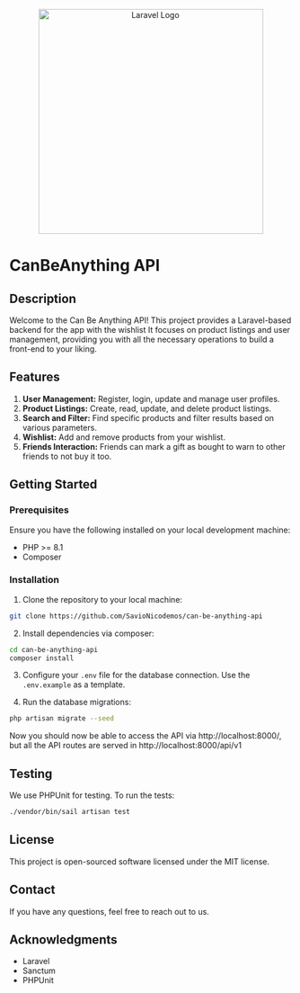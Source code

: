 <p align="center"><a href="https://laravel.com" target="_blank"><img src="https://raw.githubusercontent.com/laravel/art/master/logo-lockup/5%20SVG/2%20CMYK/1%20Full%20Color/laravel-logolockup-cmyk-red.svg" width="400" alt="Laravel Logo"></a></p>

# CanBeAnything API

## Description

Welcome to the Can Be Anything API! This project provides a Laravel-based backend for the app with the wishlist It focuses on product listings and user management, providing you with all the necessary operations to build a front-end to your liking.

## Features

1. **User Management:** Register, login, update and manage user profiles.
2. **Product Listings:** Create, read, update, and delete product listings.
3. **Search and Filter:** Find specific products and filter results based on various parameters.
4. **Wishlist:** Add and remove products from your wishlist.
5. **Friends Interaction:** Friends can mark a gift as bought to warn to other friends to not buy it too.
## Getting Started

### Prerequisites

Ensure you have the following installed on your local development machine:

- PHP >= 8.1
- Composer

### Installation


1. Clone the repository to your local machine:
```bash
git clone https://github.com/SavioNicodemos/can-be-anything-api
```

2. Install dependencies via composer:
```bash
cd can-be-anything-api
composer install
```
3. Configure your `.env` file for the database connection. Use the `.env.example` as a template.

4. Run the database migrations:
```bash
php artisan migrate --seed
```
Now you should now be able to access the API via http://localhost:8000/, but all the API routes are served in  http://localhost:8000/api/v1

## Testing
We use PHPUnit for testing. To run the tests:
```bash
./vendor/bin/sail artisan test
```

## License
This project is open-sourced software licensed under the MIT license.

## Contact
If you have any questions, feel free to reach out to us.

## Acknowledgments
- Laravel
- Sanctum
- PHPUnit

